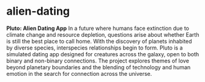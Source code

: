 # alien-dating
**Pluto: Alien Dating App**
    In a future where humans face extinction due to climate change and resource depletion, questions arise about whether Earth is still the best place to call home. With the discovery of planets inhabited by diverse species, interspecies relationships begin to form. Pluto is a simulated dating app designed for creatures across the galaxy, open to both binary and non-binary connections. The project explores themes of love beyond planetary boundaries and the blending of technology and human emotion in the search for connection across the universe.